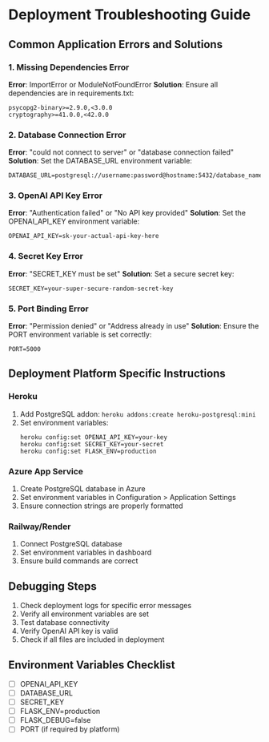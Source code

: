 # Deployment Troubleshooting Guide

## Common Application Errors and Solutions

### 1. Missing Dependencies Error
**Error**: ImportError or ModuleNotFoundError
**Solution**: Ensure all dependencies are in requirements.txt:
```
psycopg2-binary>=2.9.0,<3.0.0
cryptography>=41.0.0,<42.0.0
```

### 2. Database Connection Error
**Error**: "could not connect to server" or "database connection failed"
**Solution**: Set the DATABASE_URL environment variable:
```
DATABASE_URL=postgresql://username:password@hostname:5432/database_name
```

### 3. OpenAI API Key Error
**Error**: "Authentication failed" or "No API key provided"
**Solution**: Set the OPENAI_API_KEY environment variable:
```
OPENAI_API_KEY=sk-your-actual-api-key-here
```

### 4. Secret Key Error
**Error**: "SECRET_KEY must be set"
**Solution**: Set a secure secret key:
```
SECRET_KEY=your-super-secure-random-secret-key
```

### 5. Port Binding Error
**Error**: "Permission denied" or "Address already in use"
**Solution**: Ensure the PORT environment variable is set correctly:
```
PORT=5000
```

## Deployment Platform Specific Instructions

### Heroku
1. Add PostgreSQL addon: `heroku addons:create heroku-postgresql:mini`
2. Set environment variables:
   ```
   heroku config:set OPENAI_API_KEY=your-key
   heroku config:set SECRET_KEY=your-secret
   heroku config:set FLASK_ENV=production
   ```

### Azure App Service
1. Create PostgreSQL database in Azure
2. Set environment variables in Configuration > Application Settings
3. Ensure connection strings are properly formatted

### Railway/Render
1. Connect PostgreSQL database
2. Set environment variables in dashboard
3. Ensure build commands are correct

## Debugging Steps
1. Check deployment logs for specific error messages
2. Verify all environment variables are set
3. Test database connectivity
4. Verify OpenAI API key is valid
5. Check if all files are included in deployment

## Environment Variables Checklist
- [ ] OPENAI_API_KEY
- [ ] DATABASE_URL
- [ ] SECRET_KEY
- [ ] FLASK_ENV=production
- [ ] FLASK_DEBUG=false
- [ ] PORT (if required by platform)
